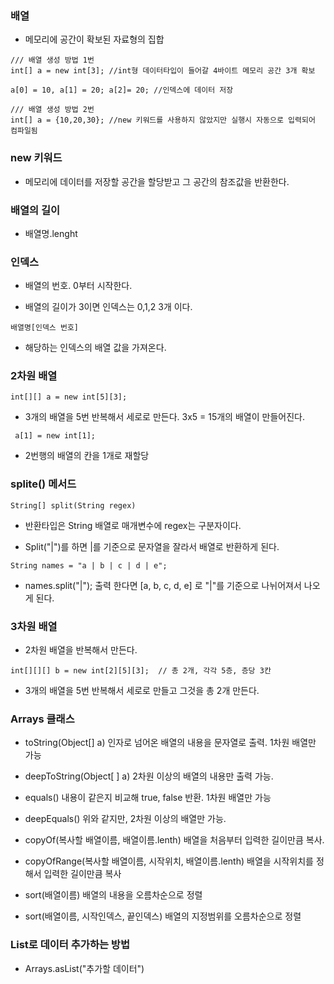 ### 배열
 
* 메모리에 공간이 확보된 자료형의 집합
```
/// 배열 생성 방법 1번
int[] a = new int[3]; //int형 데이터타입이 들어갈 4바이트 메모리 공간 3개 확보

a[0] = 10, a[1] = 20; a[2]= 20; //인덱스에 데이터 저장
```
```
/// 배열 생성 방법 2번
int[] a = {10,20,30}; //new 키워드를 사용하지 않았지만 실행시 자동으로 입력되어 컴파일됨
```

### new 키워드

* 메모리에 데이터를 저장할 공간을 할당받고 그 공간의 참조값을 반환한다.


### 배열의 길이

* 배열명.lenght 


### 인덱스

* 배열의 번호. 0부터 시작한다.

* 배열의 길이가 3이면 인덱스는 0,1,2 3개 이다.
```
배열명[인덱스 번호]
```
* 해당하는 인덱스의 배열 값을 가져온다.


### 2차원 배열

```
int[][] a = new int[5][3];
```
* 3개의 배열을 5번 반복해서 세로로 만든다. 3x5 = 15개의 배열이 만들어진다.

```
 a[1] = new int[1];
```

* 2번행의 배열의 칸을 1개로 재할당 


### splite() 메서드

```
String[] split(String regex)
```

* 반환타입은 String 배열로 매개변수에 regex는 구분자이다.

* Split("|")를 하면 |를 기준으로 문자열을 잘라서 배열로 반환하게 된다.

```
String names = "a | b | c | d | e"; 
```

* names.split("|"); 출력 한다면 [a, b, c, d, e] 로 "|"를 기준으로 나뉘어져서 나오게 된다.


### 3차원 배열

* 2차원 배열을 반복해서 만든다.

```
int[][][] b = new int[2][5][3];  // 총 2개, 각각 5층, 층당 3칸
```

* 3개의 배열을 5번 반복해서 세로로 만들고 그것을 총 2개 만든다.


### Arrays 클래스

* toString(Object[] a) 인자로 넘어온 배열의 내용을 문자열로 출력. 1차원 배열만 가능

* deepToString(Object[ ] a) 2차원 이상의 배열의 내용만 출력 가능.

* equals() 내용이 같은지 비교해 true, false 반환. 1차원 배열만 가능

* deepEquals() 위와 같지만, 2차원 이상의 배열만 가능.

* copyOf(복사할 배열이름, 배열이름.lenth) 배열을 처음부터 입력한 길이만큼 복사.

* copyOfRange(복사할 배열이름, 시작위치, 배열이름.lenth) 배열을 시작위치를 정해서 입력한 길이만큼 복사

* sort(배열이름) 배열의 내용을 오름차순으로 정렬

* sort(배열이름, 시작인덱스, 끝인덱스) 배열의 지정범위를 오름차순으로 정렬


### List로 데이터 추가하는 방법

* Arrays.asList("추가할 데이터") 
